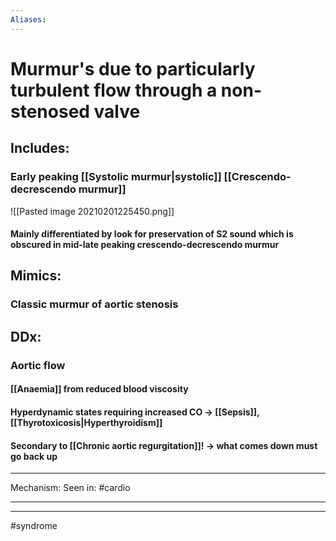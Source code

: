 ```yaml
---
Aliases: 
---
```

# Murmur's due to particularly turbulent flow through a non-stenosed valve
## Includes:
### Early peaking [[Systolic murmur|systolic]] [[Crescendo-decrescendo murmur]]
![[Pasted image 20210201225450.png]]
#### Mainly differentiated by look for preservation of S2 sound which is obscured in mid-late peaking crescendo-decrescendo murmur
## Mimics:
### Classic murmur of aortic stenosis 
## DDx:
### Aortic flow
#### [[Anaemia]] from reduced blood viscosity
#### Hyperdynamic states requiring increased CO -> [[Sepsis]], [[Thyrotoxicosis|Hyperthyroidism]]
#### Secondary to [[Chronic aortic regurgitation]]! -> what comes down must go back up
---
Mechanism:
Seen in: #cardio  

---


---
#syndrome 